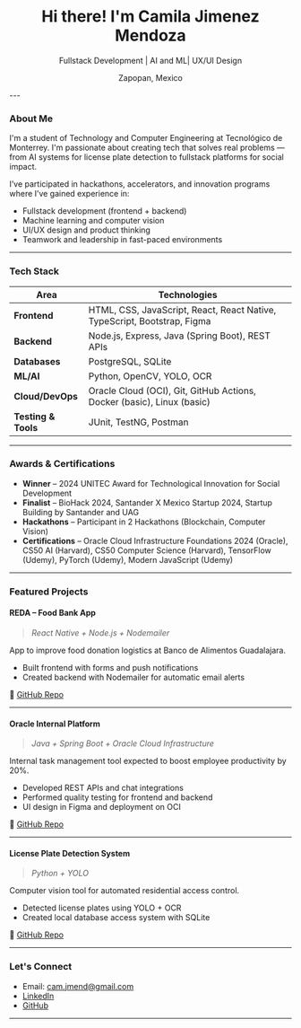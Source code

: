 <h1 align="center">Hi there! I'm Camila Jimenez Mendoza</h1>

<p align="center">
Fullstack Development | AI and ML| UX/UI Design 
</p>
<p align="center">
Zapopan, Mexico 
</p>
---

### About Me

I'm a student of Technology and Computer Engineering at Tecnológico de Monterrey. I'm passionate about creating tech that solves real problems — from AI systems for license plate detection to fullstack platforms for social impact.

I’ve participated in hackathons, accelerators, and innovation programs where I’ve gained experience in:
- Fullstack development (frontend + backend)
- Machine learning and computer vision
- UI/UX design and product thinking
- Teamwork and leadership in fast-paced environments

---

### Tech Stack

| Area                | Technologies                                                             |
| ------------------- | ------------------------------------------------------------------------ |
| **Frontend**        | HTML, CSS, JavaScript, React, React Native, TypeScript, Bootstrap, Figma |
| **Backend**         | Node.js, Express, Java (Spring Boot), REST APIs                          |
| **Databases**       | PostgreSQL, SQLite                                                       |
| **ML/AI**           | Python, OpenCV, YOLO, OCR                                                |
| **Cloud/DevOps**    | Oracle Cloud (OCI), Git, GitHub Actions, Docker (basic), Linux (basic)   |
| **Testing & Tools** | JUnit, TestNG, Postman                                                   |

---

### Awards & Certifications

- **Winner** – 2024 UNITEC Award for Technological Innovation for Social Development
- **Finalist** – BioHack 2024, Santander X Mexico Startup 2024, Startup Building by Santander and UAG
- **Hackathons** – Participant in 2 Hackathons (Blockchain, Computer Vision)
- **Certifications** – Oracle Cloud Infrastructure Foundations 2024 (Oracle), CS50 AI (Harvard), CS50 Computer Science (Harvard), TensorFlow (Udemy), PyTorch (Udemy), Modern JavaScript (Udemy)

---

### Featured Projects

#### REDA – Food Bank App
> *React Native + Node.js + Nodemailer*

App to improve food donation logistics at Banco de Alimentos Guadalajara.
- Built frontend with forms and push notifications
- Created backend with Nodemailer for automatic email alerts

🔗 [GitHub Repo](https://github.com/CamJMend/Reda)

---

#### Oracle Internal Platform
> *Java + Spring Boot + Oracle Cloud Infrastructure*

Internal task management tool expected to boost employee productivity by 20%.
- Developed REST APIs and chat integrations
- Performed quality testing for frontend and backend
- UI design in Figma and deployment on OCI

🔗 [GitHub Repo](https://github.com/julianesva/OCI-project)

---

#### License Plate Detection System
> *Python + YOLO*

Computer vision tool for automated residential access control.
- Detected license plates using YOLO + OCR
- Created local database access system with SQLite

🔗 [GitHub Repo](https://github.com/CamJMend/placas-coto)

---

### Let's Connect

- Email: cam.jmend@gmail.com
- [LinkedIn](www.linkedin.com/in/ana-camila-jimenez-mendoza-b79115294)
- [GitHub](https://github.com/CamJMend)

---
